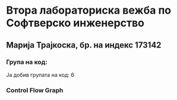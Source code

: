 # Втора лабораториска вежба по Софтверско инженерство
<h2> Марија Трајкоска, бр. на индекс 173142 </h2>
<h3> Група на код: </h3>
Ја добив групата на код: 6
<h3> Control Flow Graph </h3>

